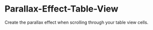 # Parallax-Effect-Table-View
Create the parallax effect when scrolling through your table view cells.
